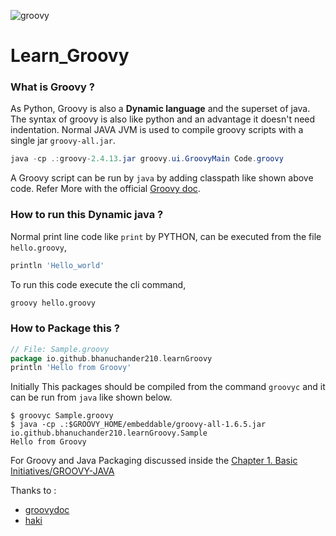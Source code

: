 ![groovy](https://upload.wikimedia.org/wikipedia/commons/thumb/3/36/Groovy-logo.svg/614px-Groovy-logo.svg.png)
# Learn_Groovy
### What is Groovy ?
As Python, Groovy is also a **Dynamic language**  and the superset of java. 
The syntax of groovy is also like python and an advantage it doesn't need indentation.
Normal JAVA JVM is used to compile groovy scripts with a single jar `groovy-all.jar`.
```java
java -cp .:groovy-2.4.13.jar groovy.ui.GroovyMain Code.groovy
```
A Groovy script can be run by `java` by adding classpath like shown above code.
Refer More with the official [Groovy doc](http://groovy-lang.org/documentation.html).

### How to run this Dynamic java ?
Normal print line code like `print` by PYTHON, can be executed from the file `hello.groovy`,
```groovy
println 'Hello_world'
```
To run this code execute the cli command,
```sh
groovy hello.groovy
```
### How to Package this ?

```groovy
// File: Sample.groovy
package io.github.bhanuchander210.learnGroovy
println 'Hello from Groovy'
```
 Initially This packages should be compiled from the command `groovyc` and it can be run from `java` like shown below.

```exec
$ groovyc Sample.groovy
$ java -cp .:$GROOVY_HOME/embeddable/groovy-all-1.6.5.jar io.github.bhanuchander210.learnGroovy.Sample
Hello from Groovy
```
For Groovy and Java Packaging discussed inside the [Chapter 1. Basic Initiatives/GROOVY-JAVA](/Chapter_1%20-%20Basic_Initiatives/JAVA-GROOVY/README.md)

Thanks to :

- [groovydoc](http://groovy-lang.org/documentation.html)
- [haki](http://mrhaki.blogspot.in/)

